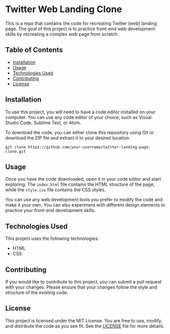 # Twitter Web Landing Clone
This is a repo that contains the code for recreating Twitter (web) landing page. The goal of this project is to practice front-end web development skills by recreating a complex web page from scratch.

## Table of Contents
- [Installation](https://github.com/Shetteemah/twitter_web_remake/edit/main/README.md#installation)
- [Usage](https://github.com/Shetteemah/twitter_web_remake/edit/main/README.md#installation)
- [Technologies Used](https://github.com/Shetteemah/twitter_web_remake/edit/main/README.md#installation)
- [Contributing](https://github.com/Shetteemah/twitter_web_remake/edit/main/README.md#installation)
- [License](https://github.com/Shetteemah/twitter_web_remake/edit/main/README.md#installation)
## Installation
To use this project, you will need to have a code editor installed on your computer. You can use any code editor of your choice, such as Visual Studio Code, Sublime Text, or Atom.

To download the code, you can either clone this repository using Git or download the ZIP file and extract it to your desired location.
```
git clone https://github.com/your-username/twitter-landing-page-clone.git
```
## Usage
Once you have the code downloaded, open it in your code editor and start exploring. The `index.html` file contains the HTML structure of the page, while the `style.css` file contains the CSS styles.

You can use any web development tools you prefer to modify the code and make it your own. You can also experiment with different design elements to practice your front-end development skills.

## Technologies Used
This project uses the following technologies:

- HTML
- CSS

## Contributing

If you would like to contribute to this project, you can submit a pull request with your changes. Please ensure that your changes follow the style and structure of the existing code.

## License
This project is licensed under the MIT License. You are free to use, modify, and distribute the code as you see fit. See the [LICENSE](https://github.com/Shetteemah/twitter_web_remake/blob/main/LICENSE.md) file for more details.
